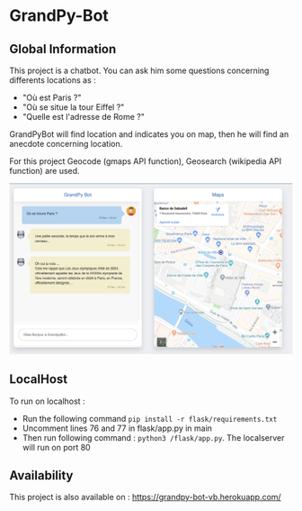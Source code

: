 # GrandPy-Bot 
## Global Information
This project is a chatbot. You can ask him some questions concerning differents locations as : 
- "Où est Paris ?"
- "Où se situe la tour Eiffel ?"
- "Quelle est l'adresse de Rome ?"

GrandPyBot will find location and indicates you on map, then he will find an anecdote concerning location. 

For this project Geocode (gmaps API function), Geosearch (wikipedia API function) are used.

![Alt text](./flask/static/img/example.png)

## LocalHost
To run on localhost :
- Run the following command   `pip install -r flask/requirements.txt`
- Uncomment  lines 76 and 77 in flask/app.py in main
- Then run following command : `python3 /flask/app.py`. The localserver will run on port 80

## Availability
This project is also available on : https://grandpy-bot-vb.herokuapp.com/